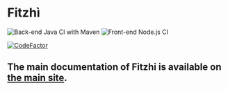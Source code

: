 # Fitzhì

![Back-end Java CI with Maven](https://github.com/fitzhi/application/workflows/Java%20CI%20with%20Maven/badge.svg)
![Front-end Node.js CI](https://github.com/fitzhi/application/workflows/Node.js%20CI/badge.svg)

[![CodeFactor](https://www.codefactor.io/repository/github/fitzhi/application/badge/master?style=for-the-badge)](https://www.codefactor.io/repository/github/fitzhi/application/overview/master)


## The main documentation of Fitzhi is available on [the main site](http://www.fitzhi.com).

